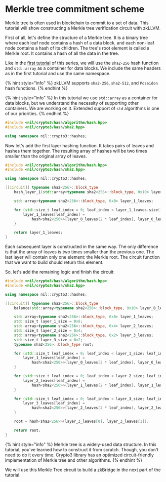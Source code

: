 # Merkle tree commitment scheme

Merkle tree is often used in blockchain to commit to a set of data.
This tutorial will show constructing a Merkle tree verification circuit with zkLLVM.

First of all, let's define the structure of a Merkle tree.
It is a binary tree where each leaf node contains a hash of a data block,
and each non-leaf node contains a hash of its children.
The tree's root element is called a Merkle root.
It contains a hash of all the data in the tree.

Like in the [first tutorial](01-hashes.md) of this series, we will use the `sha2-256` hash function
and `std::array` as a container for data blocks.
We include the same headers as in the first tutorial and use the same namespace.

{% hint style="info" %}
zkLLVM supports `sha2-256`, `sha2-512`, and `Poseidon` hash functions.
{% endhint %}

{% hint style="info" %}
In this tutorial we use `std::array` as a container for data blocks,
but we understand the necessity of supporting other containers.
We are working on it.
Extended support of `std` algorithms is one of our priorities.
{% endhint %}

```cpp
#include <nil/crypto3/hash/algorithm/hash.hpp>
#include <nil/crypto3/hash/sha2.hpp>

using namespace nil::crypto3::hashes;
```

Now let's add the first layer hashing function.
It takes pairs of leaves and hashes them together.
The resulting array of hashes will be two times smaller than the original array of leaves.

```cpp
#include <nil/crypto3/hash/algorithm/hash.hpp>
#include <nil/crypto3/hash/sha2.hpp>

using namespace nil::crypto3::hashes;

[[circuit]] typename sha2<256>::block_type
    hash_layer_1(std::array<typename sha2<256>::block_type, 0x10> layer_0_leaves) {

    std::array<typename sha2<256>::block_type, 0x8> layer_1_leaves;

    for (std::size_t leaf_index = 0; leaf_index < layer_1_leaves.size(); leaf_index++) {
        layer_1_leaves[leaf_index] =
            hash<sha2<256>>(layer_0_leaves[2 * leaf_index], layer_0_leaves[2 * leaf_index + 1]);
    }

    return layer_1_leaves;
}
```

Each subsequent layer is constructed in the same way.
The only difference is that the array of leaves is two times smaller than the previous one.
The last layer will contain only one element: the Merkle root.
The circuit function that we want to build should return this element.

So, let's add the remaining logic and finish the circuit:

```cpp
#include <nil/crypto3/hash/algorithm/hash.hpp>
#include <nil/crypto3/hash/sha2.hpp>

using namespace nil::crypto3::hashes;

[[circuit]] typename sha2<256>::block_type
    balance(std::array<typename sha2<256>::block_type, 0x10> layer_0_leaves) {

    std::array<typename sha2<256>::block_type, 0x8> layer_1_leaves;
    std::size_t layer_1_size = 0x8;
    std::array<typename sha2<256>::block_type, 0x4> layer_2_leaves;
    std::size_t layer_2_size = 0x4;
    std::array<typename sha2<256>::block_type, 0x2> layer_3_leaves;
    std::size_t layer_3_size = 0x2;
    typename sha2<256>::block_type root;

    for (std::size_t leaf_index = 0; leaf_index < layer_1_size; leaf_index++) {
        layer_1_leaves[leaf_index] =
            hash<sha2<256>>(layer_0_leaves[2 * leaf_index], layer_0_leaves[2 * leaf_index + 1]);
    }

    for (std::size_t leaf_index = 0; leaf_index < layer_2_size; leaf_index++) {
        layer_2_leaves[leaf_index] =
            hash<sha2<256>>(layer_1_leaves[2 * leaf_index], layer_1_leaves[2 * leaf_index + 1]);
    }

    for (std::size_t leaf_index = 0; leaf_index < layer_3_size; leaf_index++) {
        layer_3_leaves[leaf_index] =
            hash<sha2<256>>(layer_2_leaves[2 * leaf_index], layer_2_leaves[2 * leaf_index + 1]);
    }

    root = hash<sha2<256>>(layer_3_leaves[0], layer_3_leaves[1]);

    return root;
}
```

{% hint style="info" %}
Merkle tree is a widely-used data structure.
In this tutorial, you've learned how to construct it from scratch.
Though, you don't need to do it every time.
Crypto3 library has an optimized circuit-friendly implementation of Merkle tree and other algorithms.
{% endhint %}

We will use this Merkle Tree circuit to build a zkBridge in the next part of the tutorial.
